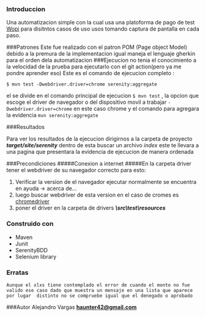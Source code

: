 ### Introduccion

Una automatizacion simple con la cual usa una platoforma de pago de test [Wopi](https://checkout.co.uat.wompi.dev/l/stagtest_VPOS_bdQraT) para disitntos casos de uso  usos tomando captura de pantalla en cada paso.

###Patrones
 Este fue realizado con el patron POM (Page object Model) debido a la premura de la implementacion igual maneja el lenguaje gherkin para el orden dela automatizacion
###Ejecucion
no tenia el conocimiento  a la velocidad de la prueba para ejecutarlo con el git action(pero ya me pondre aprender eso)
Este es el comando de ejecucion completo :

`$ mvn test -Dwebdriver.driver=chrome serenity:aggregate`

el se divide en el comando principal de ejecucion `$ mvn test` , la opcion que escoge el driver de navegador o del dispositivo movil a trabajar  `-Dwebdriver.driver=chrome` en este caso chrome y el comando para agregara la evidencia `mvn serenity:aggregate`


###Resultados

Para ver los resultados de la ejecucion  dirigirnos a la carpeta de proyecto ***target/site/serenity*** dentro de esta buscar un archivo *index* este te llevara a una pagina que presentara la evidencia  de ejecucion de manera ordenada

###Precondiciones
#####Conexion a internet
#####En la carpeta driver  tener el webdriver de su navegador correcto para esto:

1. Verificar la version de el navegador ejecutar normalmente se encuentra en ayuda -> acerca de...
1. luego buscar webdriver de esta version en el caso de cromes es [chromedriver](https://chromedriver.chromium.org/downloads)
1. poner el driver en la carpeta de drivers ***\src\test\resources***

### Construido con
- Maven
- Junit
- SerenityBDD
- Selenium library
### Erratas
    Aunque el xlxs tiene contemplado el error de cuando el monto no fue valido ese caso dado que muestra un mensaje en una lista que aparece por lugar  distinto no se compruebe igual que el denegado o aprobado
###Autor
Alejandro Vargas **haunter42@gmail.com**